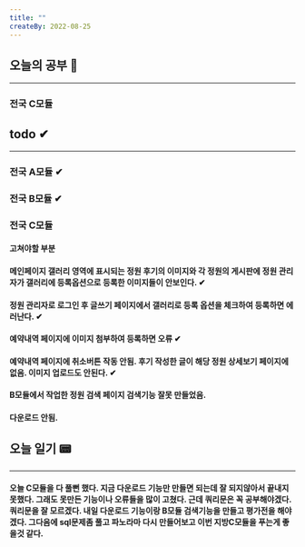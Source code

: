 ```yaml
---
title: ""
createBy: 2022-08-25
---
```

## 오늘의 공부 🎉
---
### 전국 C모듈

## todo ✔
---
### 전국 A모듈 ✔
### 전국 B모듈 ✔
### 전국 C모듈
#### 고쳐야할 부분
#### 메인페이지 갤러리 영역에 표시되는 정원 후기의 이미지와 각 정원의 게시판에 정원 관리자가 갤러리에 등록옵션으로 등록한 이미지들이 안보인다. ✔
#### 정원 관리자로 로그인 후 글쓰기 페이지에서 갤러리로 등록 옵션을 체크하여 등록하면 에러난다. ✔
#### 예약내역 페이지에 이미지 첨부하여 등록하면 오류 ✔
#### 예약내역 페이지에 취소버튼 작동 안됨. 후기 작성한 글이 해당 정원 상세보기 페이지에 없음. 이미지 업로드도 안된다. ✔
#### B모듈에서 작업한 정원 검색 페이지 검색기능 잘못 만들었음.
#### 다운로드 안됨.

## 오늘 일기 📟
---
#### 오늘 C모듈을 다 풀뻔 했다. 지금 다운로드 기능만 만들면 되는데 잘 되지않아서 끝내지 못했다. 그래도 못만든 기능이나 오류들을 많이 고쳤다. 근데 쿼리문은 꼭 공부해야겠다. 쿼리문을 잘 모르겠다. 내일 다운로드 기능이랑 B모듈 검색기능을 만들고 평가전을 해야겠다. 그다음에 sql문제좀 풀고 파노라마 다시 만들어보고 이번 지방C모듈을 푸는게 좋을것 같다.